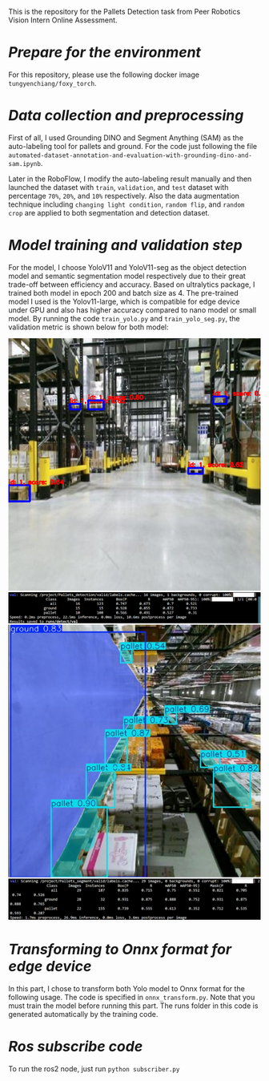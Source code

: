 This is the repository for the Pallets Detection task from Peer Robotics Vision Intern Online Assessment.

# _Prepare for the environment_ #
For this repository, please use the following docker image `tungyenchiang/foxy_torch`.

# _Data collection and preprocessing_ #
First of all, I used Grounding DINO and Segment Anything (SAM) as the auto-labeling tool for pallets and ground. For the code just following the file `automated-dataset-annotation-and-evaluation-with-grounding-dino-and-sam.ipynb`.

Later in the RoboFlow, I modify the auto-labeling result manually and then launched the dataset with `train`, `validation`, and `test` dataset with percentage `70%`, `20%`, and `10%` respectively. Also the data augmentation technique including `changing light condition`, `random flip`, and `random crop` are applied to both segmentation and detection dataset.

# _Model training and validation step_ #
For the model, I choose YoloV11 and YoloV11-seg as the object detection model and semantic segmentation model respectively due to their great trade-off between efficiency and accuracy. Based on ultralytics package, I trained both model in epoch 200 and batch size as 4. The pre-trained model I used is the Yolov11-large, which is compatible for edge device under GPU and also has higher accuracy compared to nano model or small model. By running the code `train_yolo.py` and `train_yolo_seg.py`, the validation metric is shown below for both model:

![image](https://github.com/tungyen/Peer_OA/blob/master/res_img/detection_pred.png)
![image](https://github.com/tungyen/Peer_OA/blob/master/res_img/metric_detect.png)
![image](https://github.com/tungyen/Peer_OA/blob/master/res_img/seg_pred.jpg)
![image](https://github.com/tungyen/Peer_OA/blob/master/res_img/metric_seg.png)

# _Transforming to Onnx format for edge device_ #
In this part, I chose to transform both Yolo model to Onnx format for the following usage. The code is specified in `onnx_transform.py`. Note that you must train the model before running this part. The runs folder in this code is generated automatically by the training code.


# _Ros subscribe code_ #
To run the ros2 node, just run `python subscriber.py`
